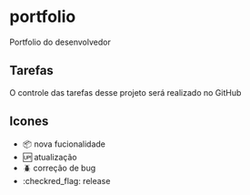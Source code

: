 # portfolio

Portfolio do desenvolvedor

## Tarefas 

O controle das tarefas desse projeto será realizado no GitHub

## Icones 

- :package: nova fucionalidade
- :up: atualização
- :beetle: correção de bug
- :checkred_flag: release